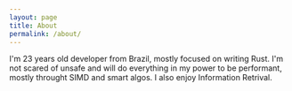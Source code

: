 ```yaml
---
layout: page
title: About
permalink: /about/
---
```


I'm 23 years old developer from Brazil, mostly focused on writing Rust. I'm not scared of unsafe and will do everything in my power to be performant, mostly throught SIMD and smart algos. I also enjoy Information Retrival.